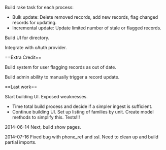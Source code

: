 Build rake task for each process:
* Bulk update: Delete removed records, add new records, flag changed records for updating.
* Incremental update: Update limited number of stale or flagged records.

Build UI for directory.

Integrate with oAuth provider.


==Extra Credit==

Build system for user flagging records as out of date.

Build admin ability to manually trigger a record update.


==Last work==

Start building UI. Exposed weaknesses.
* Time total build process and decide if a simpler ingest is sufficient.
* Continue building UI. Set up listing of families by unit. Create model methods to simplify this. Tests!!!

2014-06-14
Next, build show pages.

2014-07-16
Fixed bug with phone_ref and ssl. Need to clean up and build partial imports.
